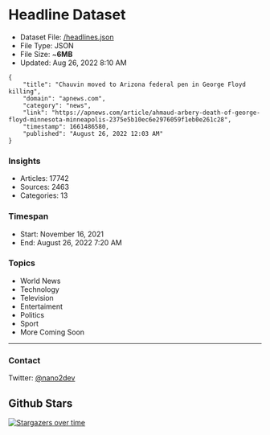 # Headline Dataset

- Dataset File: [/headlines.json](https://raw.githubusercontent.com/fwd/news/master/headlines.json) 
- File Type: JSON
- File Size: ~**6MB**
- Updated: Aug 26, 2022 8:10 AM

```
{
    "title": "Chauvin moved to Arizona federal pen in George Floyd killing",
    "domain": "apnews.com",
    "category": "news",
    "link": "https://apnews.com/article/ahmaud-arbery-death-of-george-floyd-minnesota-minneapolis-2375e5b10ec6e2976059f1eb0e261c28",
    "timestamp": 1661486580,
    "published": "August 26, 2022 12:03 AM"
}
```

### Insights

- Articles: 17742
- Sources: 2463
- Categories: 13

### Timespan

- Start: November 16, 2021
- End: August 26, 2022 7:20 AM

### Topics

- World News
- Technology
- Television
- Entertaiment
- Politics
- Sport
- More Coming Soon

---

### Contact 

Twitter: [@nano2dev](https://twitter.com/nano2dev)

## Github Stars

[![Stargazers over time](https://starchart.cc/fwd/news.svg)](https://starchart.cc/fwd/news)
	